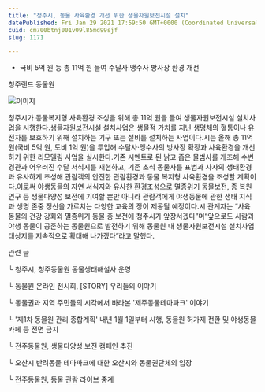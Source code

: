 ```yaml
---
title: "청주시, 동물 사육환경 개선 위한 생물자원보전시설 설치"
datePublished: Fri Jan 29 2021 17:59:50 GMT+0000 (Coordinated Universal Time)
cuid: cm700btnj001v09l85md99sjf
slug: 1171

---
```



- 국비 5억 원 등 총 11억 원 들여 수달사‧맹수사 방사장 환경 개선

청주랜드 동물원

![이미지](https://cdn.hashnode.com/res/hashnode/image/upload/v1739249636501/3162f189-23ad-46db-85e5-07b20e622880.jpeg)

청주시가 동물복지형 사육환경 조성을 위해 총 11억 원을 들여 생물자원보전시설 설치사업을 시행한다.생물자원보전시설 설치사업은 생물적 가치를 지닌 생명체의 혈통이나 유전자를 보호하기 위해 설치하는 기구 또는 설비를 설치하는 사업이다.시는 올해 총 11억 원(국비 5억 원, 도비 1억 원)을 투입해 수달사‧맹수사의 방사장 확장과 사육환경을 개선하기 위한 리모델링 사업을 실시한다.기존 시멘트로 된 낡고 좁은 물범사를 개조해 수변 경관과 어우러진 수달 서식지를 재현하고, 기존 초식 동물사를 표범과 사자의 생태환경과 유사하게 조성해 관람객의 안전한 관람환경과 동물 복지형 사육환경을 조성할 계획이다.이로써 야생동물의 자연 서식지와 유사한 환경조성으로 멸종위기 동물보전, 종 복원 연구 등 생물다양성 보전에 기여할 뿐만 아니라 관람객에게 야생동물에 관한 생태 지식과 생명 존중 정신을 가르치는 다양한 교육의 장이 제공될 예정이다.시 관계자는 “사육동물의 건강 강화와 멸종위기 동물 종 보전에 청주시가 앞장서겠다”며“앞으로도 사람과 야생 동물이 공존하는 동물원으로 발전하기 위해 동물원 내 생물자원보전시설 설치사업 대상지를 지속적으로 확대해 나가겠다”라고 말했다.

관련 글

└ 청주시, 청주동물원 동물생태해설사 운영

└ 동물원 온라인 전시회, [STORY] 우리들의 이야기

└ 동물권과 지역 주민들의 시각에서 바라본 '제주동물테마파크' 이야기

└ '제1차 동물원 관리 종합계획' 내년 1월 1일부터 시행, 동물원 허가제 전환 및 야생동물카페 등 전면 금지

└ 전주동물원, 생물다양성 보전 캠페인 추진

└ 오산시 반려동물 테마파크에 대한 오산시와 동물권단체의 입장

└ 전주동물원, 동물 관람 라이브 중계